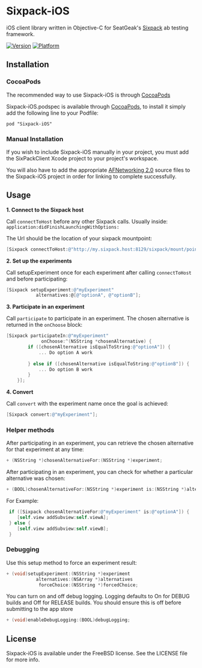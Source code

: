 # Sixpack-iOS

iOS client library written in Objective-C for SeatGeak's [Sixpack](http://sixpack.seatgeek.com/) ab testing framework.

[![Version](http://cocoapod-badges.herokuapp.com/v/Sixpack-iOS/badge.png)](http://cocoadocs.org/docsets/Sixpack-iOS)
[![Platform](http://cocoapod-badges.herokuapp.com/p/Sixpack-iOS/badge.png)](http://cocoadocs.org/docsets/Sixpack-iOS)

## Installation

### CocoaPods
The recommended way to use Sixpack-iOS is through [CocoaPods](http://cocoapods.org)

Sixpack-iOS.podspec is available through [CocoaPods](http://cocoapods.org), to install
it simply add the following line to your Podfile:

    pod "Sixpack-iOS"

### Manual Installation
If you wish to include Sixpack-iOS manually in your project, you must add the SixPackClient Xcode project to your project's workspace.

You will also have to add the appropriate [AFNetworking 2.0](https://github.com/AFNetworking/AFNetworking) source files to the Sixpack-iOS project in order for linking to complete successfully.

## Usage

**1. Connect to the Sixpack host**

Call `connectToHost` before any other Sixpack calls.
Usually inside:    `application:didFinishLaunchingWithOptions:`

The Url should be the location of your sixpack mountpoint:
```objective-c
[Sixpack connectToHost:@"http://my.sixpack.host:8129/sixpack/mount/point"];
```

**2. Set up the experiments**

Call setupExperiment once for each experiment after calling `connectToHost` and before participating:
```objective-c
[Sixpack setupExperiment:@"myExperiment"
           alternatives:@[@"optionA", @"optionB"];
```

**3. Participate in an experiment**

 Call `participate` to participate in an experiment.  The chosen alternative is returned in the `onChoose` block:
```objective-c
[Sixpack participateIn:@"myExperiment"
             onChoose:^(NSString *chosenAlternative) {
        if ([chosenAlternative isEqualToString:@"optionA"]) {
            ... Do option A work
            
        } else if ([chosenAlternative isEqualToString:@"optionB"]) {
            ... Do option B work
        }
    }];

```

**4. Convert**

Call `convert` with the experiment name once the goal is achieved:
```objective-c
[Sixpack convert:@"myExperiment"];
```

### Helper methods


 After participating in an experiment, you can retrieve the chosen alternative for that experiment at any time:
```objective-c
+ (NSString *)chosenAlternativeFor:(NSString *)experiment;
```

 After participating in an experiment, you can check for whether a particular alternative was chosen:
```objective-c
+ (BOOL)chosenAlternativeFor:(NSString *)experiment is:(NSString *)alternative;
```
 For Example:  
```objective-c
 if ([Sixpack chosenAlternativeFor:@"myExperiment" is:@"optionA"]) {
    [self.view addSubview:self.viewA];
 } else {
    [self.view addSubview:self.viewB];
 }
```

### Debugging

 Use this setup method to force an experiment result:
```objective-c
+ (void)setupExperiment:(NSString *)experiment
           alternatives:(NSArray *)alternatives
            forceChoice:(NSString *)forcedChoice;
```

You can turn on and off debug logging.  Logging defaults to On for DEBUG builds and Off for RELEASE builds.
You should ensure this is off before submitting to the app store 
```objective-c
+ (void)enableDebugLogging:(BOOL)debugLogging;
```

## License

Sixpack-iOS is available under the FreeBSD license. See the LICENSE file for more info.

